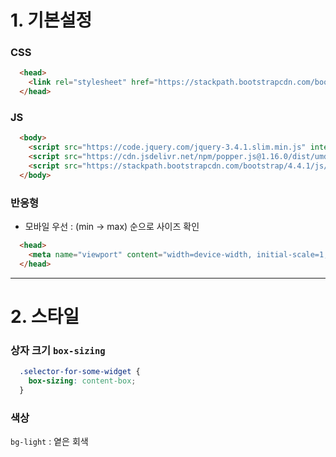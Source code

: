 # 1. 기본설정  

### CSS
```html
  <head>
    <link rel="stylesheet" href="https://stackpath.bootstrapcdn.com/bootstrap/4.4.1/css/bootstrap.min.css" integrity="sha384-Vkoo8x4CGsO3+Hhxv8T/Q5PaXtkKtu6ug5TOeNV6gBiFeWPGFN9MuhOf23Q9Ifjh" crossorigin="anonymous">
  </head>
```  

### JS  
```html
  <body>
    <script src="https://code.jquery.com/jquery-3.4.1.slim.min.js" integrity="sha384-J6qa4849blE2+poT4WnyKhv5vZF5SrPo0iEjwBvKU7imGFAV0wwj1yYfoRSJoZ+n" crossorigin="anonymous"></script>
    <script src="https://cdn.jsdelivr.net/npm/popper.js@1.16.0/dist/umd/popper.min.js" integrity="sha384-Q6E9RHvbIyZFJoft+2mJbHaEWldlvI9IOYy5n3zV9zzTtmI3UksdQRVvoxMfooAo" crossorigin="anonymous"></script>
    <script src="https://stackpath.bootstrapcdn.com/bootstrap/4.4.1/js/bootstrap.min.js" integrity="sha384-wfSDF2E50Y2D1uUdj0O3uMBJnjuUD4Ih7YwaYd1iqfktj0Uod8GCExl3Og8ifwB6" crossorigin="anonymous"></script>
  </body>
```  

### 반응형  
- 모바일 우선 : (min → max) 순으로 사이즈 확인  
```html
  <head>
    <meta name="viewport" content="width=device-width, initial-scale=1, shrink-to-fit=no">
  </head>
```  

- - -  

# 2. 스타일  
### 상자 크기 `box-sizing`  
```css
  .selector-for-some-widget {
    box-sizing: content-box;
  }
```  

### 색상  
`bg-light` : 옅은 회색  



